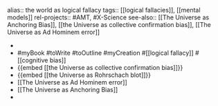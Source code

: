 alias:: the world as logical fallacy
tags:: [[logical fallacies]], [[mental models]]
rel-projects:: #AMT, #X-Science
see-also:: [[The Universe as Anchoring Bias]], [[the Universe as collective confirmation bias]], [[The Universe as Ad Hominem error]]

-
- #myBook #toWrite #toOutline #myCreation #[[logical fallacy]] #[[cognitive bias]]
- {{embed [[the Universe as collective confirmation bias]]}}
- {{embed [[the Universe as Rohrschach blot]]}}
- [[The Universe as Ad Hominem error]]
- [[The Universe as Anchoring Bias]]
-
